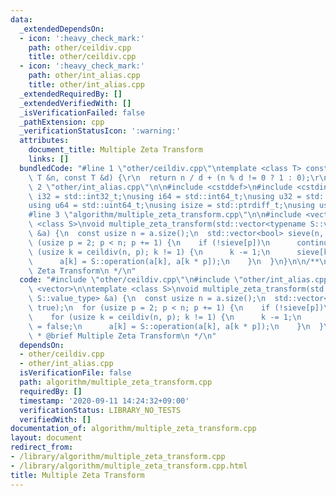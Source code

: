```yaml
---
data:
  _extendedDependsOn:
  - icon: ':heavy_check_mark:'
    path: other/ceildiv.cpp
    title: other/ceildiv.cpp
  - icon: ':heavy_check_mark:'
    path: other/int_alias.cpp
    title: other/int_alias.cpp
  _extendedRequiredBy: []
  _extendedVerifiedWith: []
  _isVerificationFailed: false
  _pathExtension: cpp
  _verificationStatusIcon: ':warning:'
  attributes:
    document_title: Multiple Zeta Transform
    links: []
  bundledCode: "#line 1 \"other/ceildiv.cpp\"\ntemplate <class T> constexpr T ceildiv(const\
    \ T &n, const T &d) {\r\n  return n / d + (n % d != 0 ? 1 : 0);\r\n}\r\n#line\
    \ 2 \"other/int_alias.cpp\"\n\n#include <cstddef>\n#include <cstdint>\n\nusing\
    \ i32 = std::int32_t;\nusing i64 = std::int64_t;\nusing u32 = std::uint32_t;\n\
    using u64 = std::uint64_t;\nusing isize = std::ptrdiff_t;\nusing usize = std::size_t;\n\
    #line 3 \"algorithm/multiple_zeta_transform.cpp\"\n\n#include <vector>\n\ntemplate\
    \ <class S>\nvoid multiple_zeta_transform(std::vector<typename S::value_type>\
    \ &a) {\n  const usize n = a.size();\n  std::vector<bool> sieve(n, true);\n  for\
    \ (usize p = 2; p < n; p += 1) {\n    if (!sieve[p])\n      continue;\n    for\
    \ (usize k = ceildiv(n, p); k != 1) {\n      k -= 1;\n      sieve[k * p] = false;\n\
    \      a[k] = S::operation(a[k], a[k * p]);\n    }\n  }\n}\n\n/**\n * @brief Multiple\
    \ Zeta Transform\n */\n"
  code: "#include \"other/ceildiv.cpp\"\n#include \"other/int_alias.cpp\"\n\n#include\
    \ <vector>\n\ntemplate <class S>\nvoid multiple_zeta_transform(std::vector<typename\
    \ S::value_type> &a) {\n  const usize n = a.size();\n  std::vector<bool> sieve(n,\
    \ true);\n  for (usize p = 2; p < n; p += 1) {\n    if (!sieve[p])\n      continue;\n\
    \    for (usize k = ceildiv(n, p); k != 1) {\n      k -= 1;\n      sieve[k * p]\
    \ = false;\n      a[k] = S::operation(a[k], a[k * p]);\n    }\n  }\n}\n\n/**\n\
    \ * @brief Multiple Zeta Transform\n */\n"
  dependsOn:
  - other/ceildiv.cpp
  - other/int_alias.cpp
  isVerificationFile: false
  path: algorithm/multiple_zeta_transform.cpp
  requiredBy: []
  timestamp: '2020-09-11 14:24:32+09:00'
  verificationStatus: LIBRARY_NO_TESTS
  verifiedWith: []
documentation_of: algorithm/multiple_zeta_transform.cpp
layout: document
redirect_from:
- /library/algorithm/multiple_zeta_transform.cpp
- /library/algorithm/multiple_zeta_transform.cpp.html
title: Multiple Zeta Transform
---
```

